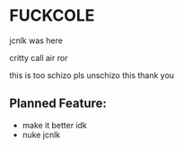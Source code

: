 # FUCKCOLE

jcnlk was here

critty call air ror

this is too schizo pls unschizo this thank you

## Planned Feature:
- make it better idk
- nuke jcnlk
